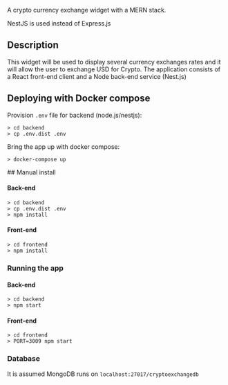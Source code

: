 A crypto currency exchange widget with a MERN stack.

NestJS is used instead of Express.js

## Description

This widget will be used to display several currency exchanges rates and it will allow the user to exchange USD for Crypto. The application consists of a React front-end client and a Node back-end service (Nest.js)

## Deploying with Docker compose

Provision `.env` file for backend (node.js/nestjs):
```
> cd backend
> cp .env.dist .env
```

Bring the app up with docker compose:
```
> docker-compose up
```

## Manual install

#### Back-end

```
> cd backend
> cp .env.dist .env
> npm install
```

#### Front-end

```
> cd frontend
> npm install
```

### Running the app

#### Back-end

```
> cd backend
> npm start
```

#### Front-end

```
> cd frontend
> PORT=3009 npm start
```

### Database

It is assumed MongoDB runs on `localhost:27017/cryptoexchangedb`
